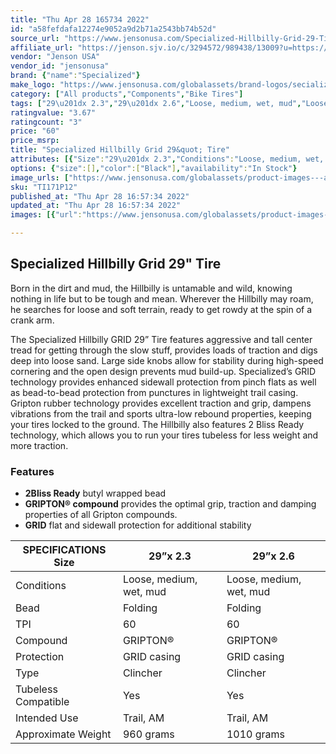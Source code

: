 ```yaml
---
title: "Thu Apr 28 165734 2022"
id: "a58fefdafa12274e9052a9d2b71a2543bb74b52d"
source_url: "https://www.jensonusa.com/Specialized-Hillbilly-Grid-29-Tire"
affiliate_url: "https://jenson.sjv.io/c/3294572/989438/13009?u=https://www.jensonusa.com/Specialized-Hillbilly-Grid-29-Tire"
vendor: "Jenson USA"
vendor_id: "jensonusa"
brand: {"name":"Specialized"}
make_logo: "https://www.jensonusa.com/globalassets/brand-logos/secialized-logo.png"
category: ["All products","Components","Bike Tires"]
tags: ["29\u201dx 2.3","29\u201dx 2.6","Loose, medium, wet, mud","Loose, medium, wet, mud","Folding","Folding","60","60","GRIPTON\u00ae","GRIPTON\u00ae","GRID casing","GRID casing","Clincher","Clincher","Yes","Yes","Trail, AM","Trail, AM","960 grams","1010 grams"]
ratingvalue: "3.67"
ratingcount: "3"
price: "60"
price_msrp: 
title: "Specialized Hillbilly Grid 29&quot; Tire"
attributes: [{"Size":"29\u201dx 2.3","Conditions":"Loose, medium, wet, mud","Bead":"Folding","TPI":"60","Compound":"GRIPTON\u00ae","Protection":"GRID casing","Type":"Clincher","Tubeless Compatible":"Yes","Intended Use":"Trail, AM","Approximate Weight":"960 grams"}]
options: {"size":[],"color":["Black"],"availability":"In Stock"}
image_urls: ["https://www.jensonusa.com/globalassets/product-images---all-assets/specialized/ti171p12-black.jpg"]
sku: "TI171P12"
published_at: "Thu Apr 28 16:57:34 2022"
updated_at: "Thu Apr 28 16:57:34 2022"
images: [{"url":"https://www.jensonusa.com/globalassets/product-images---all-assets/specialized/ti171p12-black.jpg","path":"full/b38212681f4ddb4e123b9bf99bae28a13aa98757.jpg","checksum":"8b676cbcbad43a063a181d861127cf63","status":"downloaded"}]

---
```

## Specialized Hillbilly Grid 29" Tire

Born in the dirt and mud, the Hillbilly is untamable and wild, knowing nothing
in life but to be tough and mean. Wherever the Hillbilly may roam, he searches
for loose and soft terrain, ready to get rowdy at the spin of a crank arm.

The Specialized Hillbilly GRID 29” Tire features aggressive and tall center
tread for getting through the slow stuff, provides loads of traction and digs
deep into loose sand. Large side knobs allow for stability during high-speed
cornering and the open design prevents mud build-up. Specialized’s GRID
technology provides enhanced sidewall protection from pinch flats as well as
bead-to-bead protection from punctures in lightweight trail casing. Gripton
rubber technology provides excellent traction and grip, dampens vibrations
from the trail and sports ultra-low rebound properties, keeping your tires
locked to the ground. The Hillbilly also features 2 Bliss Ready technology,
which allows you to run your tires tubeless for less weight and more traction.

### Features

  * **2Bliss Ready** butyl wrapped bead
  * **GRIPTON® compound** provides the optimal grip, traction and damping properties of all Gripton compounds.
  * **GRID** flat and sidewall protection for additional stability

SPECIFICATIONS Size | 29”x 2.3 | 29”x 2.6  
---|---|---  
Conditions | Loose, medium, wet, mud | Loose, medium, wet, mud  
Bead | Folding | Folding  
TPI | 60 | 60  
Compound | GRIPTON® | GRIPTON®  
Protection | GRID casing | GRID casing  
Type | Clincher | Clincher  
Tubeless Compatible | Yes | Yes  
Intended Use | Trail, AM | Trail, AM  
Approximate Weight | 960 grams | 1010 grams

